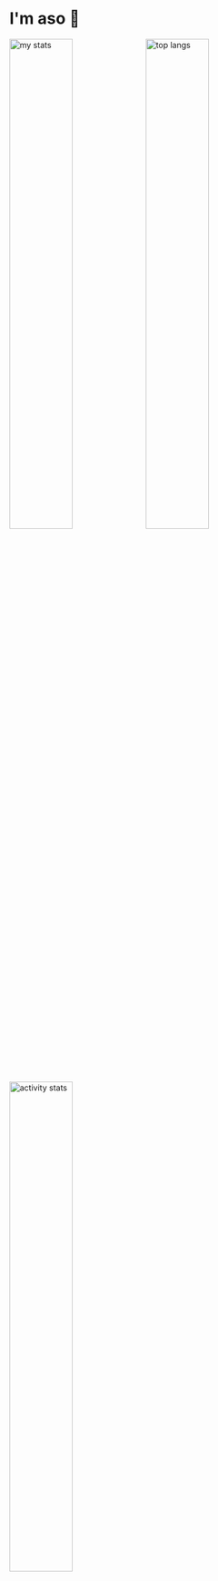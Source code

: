 # I'm aso 👋

<img alt="my stats" align="left" width="47%" src="https://github-readme-stats.vercel.app/api?username=aso-off&show_icons=true&theme=dracula"/>
<img alt="top langs" align="left" width="47%" src="https://github-readme-stats.vercel.app/api/top-langs/?username=aso-off&layout=compact&theme=dracula"/>
<img alt="activity stats" align="left" width="47%" src="http://github-profile-summary-cards.vercel.app/api/cards/profile-details?username=aso-off&theme=dracula"/>
